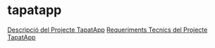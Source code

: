 # tapatapp


[Descripció del Projecte TapatApp](descTapatApp.md)
[Requeriments Tecnics del Projecte TapatApp](RequerimentsTecnics.md)